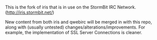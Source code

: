 This is the fork of iris that is in use on the StormBit IRC Network. (http://iris.stormbit.net/)

New content from both iris and qwebirc will be merged in with this repo, along with (usually untested) changes/alterations/improvements. For example, the implementation of SSL Server Connections is cleaner.